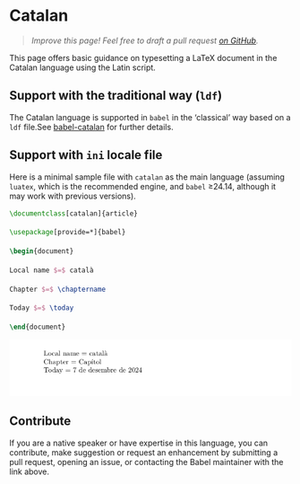 # Catalan

<blockquote>
  <p><em>Improve this page! Feel free to draft a pull request <a href="https://github.com/latex3/babel/tree/docs/docs">on GitHub</a>.</em></p>
</blockquote>

This page offers basic guidance on typesetting a LaTeX document in the
Catalan language using the Latin script.

## Support with the traditional way (`ldf`)

The Catalan language is supported in `babel` in the ‘classical’ way
based on a `ldf` file.See [babel-catalan](https://ctan.org/pkg/babel-catalan) for further details.

## Support with `ini` locale file

Here is a minimal sample file with `catalan` as the main language
(assuming `luatex`, which is the recommended engine, and `babel` ≥24.14,
although it may work with previous versions).

```tex
\documentclass[catalan]{article}

\usepackage[provide=*]{babel}

\begin{document}

Local name $=$ català

Chapter $=$ \chaptername

Today $=$ \today

\end{document}
```

![](../media/locale-catalan.png)

## Contribute

If you are a native speaker or have expertise in this language, you can
contribute, make suggestion or request an enhancement by submitting a
pull request, opening an issue, or contacting the Babel maintainer with
the link above.